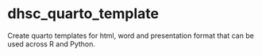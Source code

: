 # dhsc_quarto_template
Create quarto templates for html, word and presentation format that can be used across R and Python.
